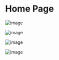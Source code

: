 <h1>Home Page</h1>

![image](https://github.com/user-attachments/assets/547f03b4-3ca5-4ccf-a690-894bc1ba4776)

![image](https://github.com/user-attachments/assets/33983354-19b8-4d92-804c-25146a96badd)

![image](https://github.com/user-attachments/assets/65c4eac8-b250-4285-9289-8b9d4e4ecd5e)

![image](https://github.com/user-attachments/assets/77585a73-7044-46f0-ae6c-c232ce4cd2f7)
